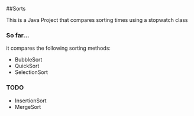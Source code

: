 ##Sorts

This is a Java Project that compares sorting times using a stopwatch class

### So far... 
it compares the following sorting methods:
- BubbleSort
- QuickSort
- SelectionSort


### TODO
- InsertionSort
- MergeSort